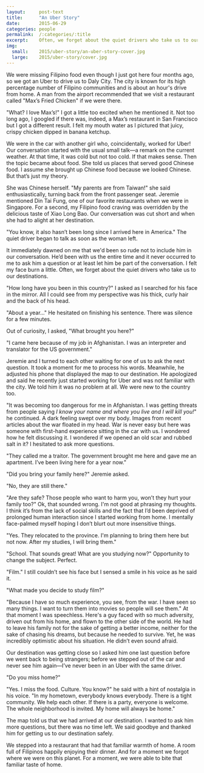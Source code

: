 ```yaml
---
layout:     post-text
title:      "An Uber Story"
date:       2015-06-29
categories: people
permalink:  /:categories/:title
excerpt:    Often, we forget about the quiet drivers who take us to our destinations.
img:
  small:    2015/uber-story/an-uber-story-cover.jpg
  large:    2015/uber-story/cover.jpg
---
```

We were missing Filipino food even though I just got here four months ago, so we got an Uber to drive us to Daly City. The city is known for its high percentage number of Filipino communities and is about an hour's drive from home. A man from the airport recommended that we visit a restaurant called "Max’s Fried Chicken" if we were there.

"What? I love Max’s!" I got a little too excited when he mentioned it. Not too long ago, I googled if there was, indeed, a Max’s restaurant in San Francisco but I got a different result. I felt my mouth water as I pictured that juicy, crispy chicken dipped in banana ketchup.

We were in the car with another girl who, coincidentally, worked for Uber! Our conversation started with the usual small talk—a remark on the current weather. At that time, it was cold but not too cold. If that makes sense. Then the topic became about food. She told us places that served good Chinese food. I assume she brought up Chinese food because we looked Chinese. But that’s just my theory.

She was Chinese herself. "My parents are from Taiwan!" she said enthusiastically, turning back from the front passenger seat. Jeremie mentioned Din Tai Fung, one of our favorite restaurants when we were in Singapore. For a second, my Filipino food craving was overridden by the delicious taste of Xiao Long Bao. Our conversation was cut short and when she had to alight at her destination.

"You know, it also hasn’t been long since I arrived here in America." The quiet driver began to talk as soon as the woman left.

It immediately dawned on me that we'd been so rude not to include him in our conversation. He’d been with us the entire time and it never occurred to me to ask him a question or at least let him be part of the conversation. I felt my face burn a little. Often, we forget about the quiet drivers who take us to our destinations.

"How long have you been in this country?" I asked as I searched for his face in the mirror. All I could see from my perspective was his thick, curly hair and the back of his head.

"About a year..." He hesitated on finishing his sentence. There was silence for a few minutes.

Out of curiosity, I asked, "What brought you here?"

"I came here because of my job in Afghanistan. I was an interpreter and translator for the US government."

Jeremie and I turned to each other waiting for one of us to ask the next question. It took a moment for me to process his words. Meanwhile, he adjusted his phone that displayed the map to our destination. He apologized and said he recently just started working for Uber and was not familiar with the city. We told him it was no problem at all. We were new to the country too.

"It was becoming too dangerous for me in Afghanistan. I was getting threats from people saying <i>I know your name and where you live and I will kill you!</i>" he continued. A dark feeling swept over my body. Images from recent articles about the war floated in my head. War is never easy but here was someone with first-hand experience sitting in the car with us. I wondered how he felt discussing it. I wondered if we opened an old scar and rubbed salt in it? I hesitated to ask more questions.

"They called me a traitor. The government brought me here and gave me an apartment. I’ve been living here for a year now."

"Did you bring your family here?" Jeremie asked.

"No, they are still there."

"Are they safe? Those people who want to harm you, won’t they hurt your family too?" Ok, that sounded wrong. I'm not good at phrasing my thoughts. I think it’s from the lack of social skills and the fact that I’d been deprived of prolonged human interaction since I started working from home. I mentally face-palmed myself hoping I don’t blurt out more insensitive things.

"Yes. They relocated to the province. I'm planning to bring them here but not now. After my studies, I will bring them."

"School. That sounds great! What are you studying now?" Opportunity to change the subject. Perfect.

"Film." I still couldn’t see his face but I sensed a smile in his voice as he said it.

"What made you decide to study film?"

"Because I have so much experience, you see, from the war. I have seen so many things. I want to turn them into movies so people will see them." At that moment I was speechless. Here's a guy faced with so much adversity, driven out from his home, and flown to the other side of the world. He had to leave his family not for the sake of getting a better income, neither for the sake of chasing his dreams, but because he needed to survive. Yet, he was incredibly optimistic about his situation. He didn’t even sound afraid.

Our destination was getting close so I asked him one last question before we went back to being strangers; before we stepped out of the car and never see him again—I’ve never been in an Uber with the same driver.

"Do you miss home?"

"Yes. I miss the food. Culture. You know?" he said with a hint of nostalgia in his voice. "In my hometown, everybody knows everybody. There is a tight community. We help each other. If there is a party, everyone is welcome. The whole neighborhood is invited. My home will always be home."

The map told us that we had arrived at our destination. I wanted to ask him more questions, but there was no time left. We said goodbye and thanked him for getting us to our destination safely.

We stepped into a restaurant that had that familiar warmth of home. A room full of Filipinos happily enjoying their dinner. And for a moment we forgot where we were on this planet. For a moment, we were able to bite that familiar taste of home.
